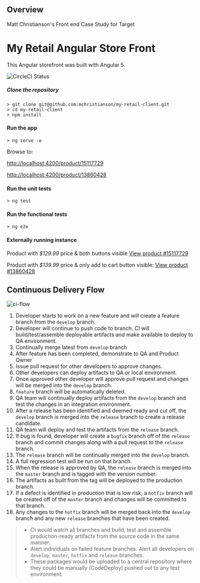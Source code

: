 ## Overview
Matt Christianson's Front end Case Study for Target

# My Retail Angular Store Front
This Angular storefront was built with Angular 5.

![CircleCI Status](https://circleci.com/gh/mchristianson/my-retail-client.svg?style=shield&circle-token=c51b1cc20c42a4f4c3b854e095c3e8e1ff0180fc)

##### Clone the repository
```
> git clone git@github.com:mchristianson/my-retail-client.git
> cd my-retail-client
> npm install
```

#### Run the app

`> ng serve -o`

Browse to:

[http://localhost:4200/product/15117729](http://localhost:4200/product/15117729)

[http://localhost:4200/product/13860428](http://localhost:4200/product/13860428)

#### Run the unit tests
`> ng test`

#### Run the functional tests
`> ng e2e`

#### Externally running instance

Product with _$129.99_ price & both buttons visible [View product #15117729](http://my-retail.smd-test.com/product/15117729)

Product with _$139.99_ price & only add to cart button visible: [View product #13860428](http://my-retail.smd-test.com/product/13860428)

## Continuous Delivery Flow
![ci-flow](https://raw.githubusercontent.com/mchristianson/my-retail-client/master/ci-flow.png)
1. Developer starts to work on a new feature and will create a feature branch from the `develop` branch.
1. Developer will continue to push code to branch. CI will build/test/assemble deployable artifacts and make available to deploy to QA environment. 
1. Continually merge latest from `develop` branch
1. After feature has been completed, demonstrate to QA and Product Owner
1. Issue pull request for other developers to approve changes.
1. Other developers can deploy artifacts to QA or local environment.
1. Once approved other developer will approve pull request and changes will be merged into the `develop` branch.
1. `feature` branch will be automatically deleted.
1. QA team will continually deploy artifacts from the `develop` branch and test the changes in an integration environment.
1. After a release has been identified and deemed ready and cut off, the `develop` branch is merged into the `release` branch to create a release candidate.
1. QA team will deploy and test the artifacts from the `release` branch.
1. If bug is found, developer will create a `bugfix` branch off of the `release` branch and commit changes along with a pull request to the `release` branch.
1. The `release` branch will be continually merged into the `develop` branch.
1. A full regression test will be run on that branch.
1. When the release is approved by QA, the `release` branch is merged into the `master` branch and is tagged with the version number.
1. The artifacts as built from the tag will be deployed to the production branch.
1. If a defect is identified in production that is low risk, a `hotfix` branch will be created off of the `master` branch and changes will be committed to that branch.
1. Any changes to the `hotfix` branch will be merged back into the `develop` branch and any new `release` branches that have been created.
 


> * CI would watch all branches and build, test and assemble production-ready artifacts from the source code in the same manner.
> * Alert individuals on failed feature branches. Alert all developers on `develop`, `master`, `hotfix` and `release` branches.
> * These packages would be uploaded to a central repository where they could be manually (CodeDeploy) pushed out to any test environment.
